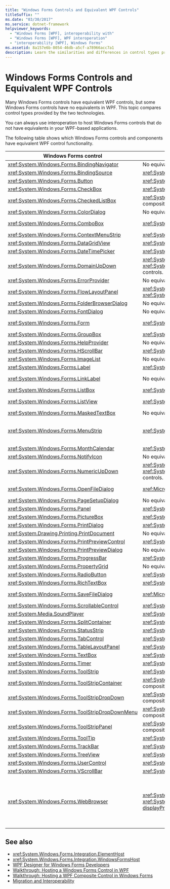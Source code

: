 ```yaml
---
title: "Windows Forms Controls and Equivalent WPF Controls"
titleSuffix: ""
ms.date: "03/30/2017"
ms.service: dotnet-framework
helpviewer_keywords: 
  - "Windows Forms [WPF], interoperability with"
  - "Windows Forms [WPF], WPF interoperation"
  - "interoperability [WPF], Windows Forms"
ms.assetid: 8a157e6b-8054-46db-a5cf-a78966acc7a1
description: Learn the similarities and differences in control types provided by Windows Forms Controls and equivalent WPF controls.
---
```

# Windows Forms Controls and Equivalent WPF Controls

Many Windows Forms controls have equivalent WPF controls, but some Windows Forms controls have no equivalents in WPF. This topic compares control types provided by the two technologies.  
  
 You can always use interoperation to host Windows Forms controls that do not have equivalents in your WPF-based applications.  
  
 The following table shows which Windows Forms controls and components have equivalent WPF control functionality.  
  
|Windows Forms control|WPF equivalent control|Remarks|  
|---------------------------|----------------------------|-------------|  
|<xref:System.Windows.Forms.BindingNavigator>|No equivalent control.||  
|<xref:System.Windows.Forms.BindingSource>|<xref:System.Windows.Data.CollectionViewSource>||  
|<xref:System.Windows.Forms.Button>|<xref:System.Windows.Controls.Button>||  
|<xref:System.Windows.Forms.CheckBox>|<xref:System.Windows.Controls.CheckBox>||  
|<xref:System.Windows.Forms.CheckedListBox>|<xref:System.Windows.Controls.ListBox> with composition.||  
|<xref:System.Windows.Forms.ColorDialog>|No equivalent control.||  
|<xref:System.Windows.Forms.ComboBox>|<xref:System.Windows.Controls.ComboBox>|<xref:System.Windows.Controls.ComboBox> does not support auto-complete.|  
|<xref:System.Windows.Forms.ContextMenuStrip>|<xref:System.Windows.Controls.ContextMenu>||  
|<xref:System.Windows.Forms.DataGridView>|<xref:System.Windows.Controls.DataGrid>||  
|<xref:System.Windows.Forms.DateTimePicker>|<xref:System.Windows.Controls.DatePicker>||  
|<xref:System.Windows.Forms.DomainUpDown>|<xref:System.Windows.Controls.TextBox> and two <xref:System.Windows.Controls.Primitives.RepeatButton> controls.||  
|<xref:System.Windows.Forms.ErrorProvider>|No equivalent control.||  
|<xref:System.Windows.Forms.FlowLayoutPanel>|<xref:System.Windows.Controls.WrapPanel> or <xref:System.Windows.Controls.StackPanel>||  
|<xref:System.Windows.Forms.FolderBrowserDialog>|No equivalent control.||  
|<xref:System.Windows.Forms.FontDialog>|No equivalent control.||  
|<xref:System.Windows.Forms.Form>|<xref:System.Windows.Window>|<xref:System.Windows.Window> does not support child windows.|  
|<xref:System.Windows.Forms.GroupBox>|<xref:System.Windows.Controls.GroupBox>||  
|<xref:System.Windows.Forms.HelpProvider>|No equivalent control.|No F1 Help. "What's This" Help is replaced by ToolTips.|  
|<xref:System.Windows.Forms.HScrollBar>|<xref:System.Windows.Controls.Primitives.ScrollBar>|Scrolling is built into container controls.|  
|<xref:System.Windows.Forms.ImageList>|No equivalent control.||  
|<xref:System.Windows.Forms.Label>|<xref:System.Windows.Controls.Label>||  
|<xref:System.Windows.Forms.LinkLabel>|No equivalent control.|You can use the <xref:System.Windows.Documents.Hyperlink> class to host hyperlinks within flow content.|  
|<xref:System.Windows.Forms.ListBox>|<xref:System.Windows.Controls.ListBox>||  
|<xref:System.Windows.Forms.ListView>|<xref:System.Windows.Controls.ListView>|The <xref:System.Windows.Controls.ListView> control provides a read-only details view.|  
|<xref:System.Windows.Forms.MaskedTextBox>|No equivalent control.||  
|<xref:System.Windows.Forms.MenuStrip>|<xref:System.Windows.Controls.Menu>|<xref:System.Windows.Controls.Menu> control styling can approximate the behavior and appearance of the <xref:System.Windows.Forms.ToolStripProfessionalRenderer?displayProperty=nameWithType> class.|  
|<xref:System.Windows.Forms.MonthCalendar>|<xref:System.Windows.Controls.Calendar>||  
|<xref:System.Windows.Forms.NotifyIcon>|No equivalent control.||  
|<xref:System.Windows.Forms.NumericUpDown>|<xref:System.Windows.Controls.TextBox> and two <xref:System.Windows.Controls.Primitives.RepeatButton> controls.||  
|<xref:System.Windows.Forms.OpenFileDialog>|<xref:Microsoft.Win32.OpenFileDialog>|The <xref:Microsoft.Win32.OpenFileDialog> class is a WPF wrapper around the Win32 control.|  
|<xref:System.Windows.Forms.PageSetupDialog>|No equivalent control.||  
|<xref:System.Windows.Forms.Panel>|<xref:System.Windows.Controls.Canvas>||  
|<xref:System.Windows.Forms.PictureBox>|<xref:System.Windows.Controls.Image>||  
|<xref:System.Windows.Forms.PrintDialog>|<xref:System.Windows.Controls.PrintDialog>||  
|<xref:System.Drawing.Printing.PrintDocument>|No equivalent control.||  
|<xref:System.Windows.Forms.PrintPreviewControl>|<xref:System.Windows.Controls.DocumentViewer>||  
|<xref:System.Windows.Forms.PrintPreviewDialog>|No equivalent control.||  
|<xref:System.Windows.Forms.ProgressBar>|<xref:System.Windows.Controls.ProgressBar>||  
|<xref:System.Windows.Forms.PropertyGrid>|No equivalent control.||  
|<xref:System.Windows.Forms.RadioButton>|<xref:System.Windows.Controls.RadioButton>||  
|<xref:System.Windows.Forms.RichTextBox>|<xref:System.Windows.Controls.RichTextBox>||  
|<xref:System.Windows.Forms.SaveFileDialog>|<xref:Microsoft.Win32.SaveFileDialog>|The <xref:Microsoft.Win32.SaveFileDialog> class is a WPF wrapper around the Win32 control.|  
|<xref:System.Windows.Forms.ScrollableControl>|<xref:System.Windows.Controls.ScrollViewer>||  
|<xref:System.Media.SoundPlayer>|<xref:System.Windows.Media.MediaPlayer>||  
|<xref:System.Windows.Forms.SplitContainer>|<xref:System.Windows.Controls.GridSplitter>||  
|<xref:System.Windows.Forms.StatusStrip>|<xref:System.Windows.Controls.Primitives.StatusBar>||  
|<xref:System.Windows.Forms.TabControl>|<xref:System.Windows.Controls.TabControl>||  
|<xref:System.Windows.Forms.TableLayoutPanel>|<xref:System.Windows.Controls.Grid>||  
|<xref:System.Windows.Forms.TextBox>|<xref:System.Windows.Controls.TextBox>||  
|<xref:System.Windows.Forms.Timer>|<xref:System.Windows.Threading.DispatcherTimer>||  
|<xref:System.Windows.Forms.ToolStrip>|<xref:System.Windows.Controls.ToolBar>||  
|<xref:System.Windows.Forms.ToolStripContainer>|<xref:System.Windows.Controls.ToolBar> with composition.||  
|<xref:System.Windows.Forms.ToolStripDropDown>|<xref:System.Windows.Controls.ToolBar> with composition.||  
|<xref:System.Windows.Forms.ToolStripDropDownMenu>|<xref:System.Windows.Controls.ToolBar> with composition.||  
|<xref:System.Windows.Forms.ToolStripPanel>|<xref:System.Windows.Controls.ToolBar> with composition.||  
|<xref:System.Windows.Forms.ToolTip>|<xref:System.Windows.Controls.ToolTip>||  
|<xref:System.Windows.Forms.TrackBar>|<xref:System.Windows.Controls.Slider>||  
|<xref:System.Windows.Forms.TreeView>|<xref:System.Windows.Controls.TreeView>||  
|<xref:System.Windows.Forms.UserControl>|<xref:System.Windows.Controls.UserControl>||  
|<xref:System.Windows.Forms.VScrollBar>|<xref:System.Windows.Controls.Primitives.ScrollBar>|Scrolling is built into container controls.|  
|<xref:System.Windows.Forms.WebBrowser>|<xref:System.Windows.Controls.Frame>, <xref:System.Windows.Controls.WebBrowser?displayProperty=nameWithType>|The <xref:System.Windows.Controls.Frame> control can host HTML pages.<br /><br /> Starting in the .NET Framework 3.5 SP1, the <xref:System.Windows.Controls.WebBrowser?displayProperty=nameWithType> control can host HTML pages and also backs the <xref:System.Windows.Controls.Frame> control.|  
  
## See also

- <xref:System.Windows.Forms.Integration.ElementHost>
- <xref:System.Windows.Forms.Integration.WindowsFormsHost>
- [WPF Designer for Windows Forms Developers](/previous-versions/visualstudio/visual-studio-2010/cc165605(v=vs.100))
- [Walkthrough: Hosting a Windows Forms Control in WPF](walkthrough-hosting-a-windows-forms-control-in-wpf.md)
- [Walkthrough: Hosting a WPF Composite Control in Windows Forms](walkthrough-hosting-a-wpf-composite-control-in-windows-forms.md)
- [Migration and Interoperability](migration-and-interoperability.md)
